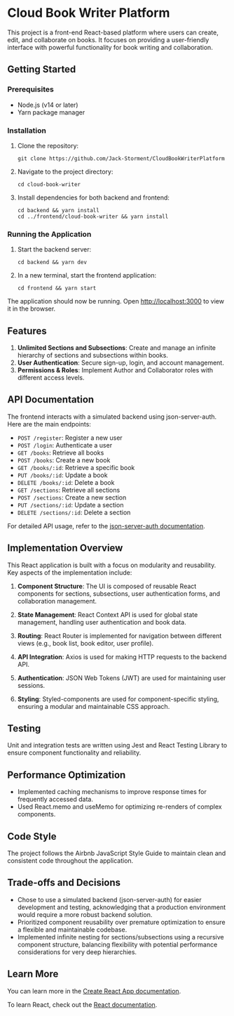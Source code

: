 # Cloud Book Writer Platform

This project is a front-end React-based platform where users can create, edit, and collaborate on books. It focuses on providing a user-friendly interface with powerful functionality for book writing and collaboration.

## Getting Started

### Prerequisites

- Node.js (v14 or later)
- Yarn package manager

### Installation

1. Clone the repository:
   ```
   git clone https://github.com/Jack-Storment/CloudBookWriterPlatform
   ```

2. Navigate to the project directory:
   ```
   cd cloud-book-writer
   ```

3. Install dependencies for both backend and frontend:
   ```
   cd backend && yarn install
   cd ../frontend/cloud-book-writer && yarn install
   ```

### Running the Application

1. Start the backend server:
   ```
   cd backend && yarn dev
   ```

2. In a new terminal, start the frontend application:
   ```
   cd frontend && yarn start
   ```

The application should now be running. Open [http://localhost:3000](http://localhost:3000) to view it in the browser.

## Features

1. **Unlimited Sections and Subsections**: Create and manage an infinite hierarchy of sections and subsections within books.
2. **User Authentication**: Secure sign-up, login, and account management.
3. **Permissions & Roles**: Implement Author and Collaborator roles with different access levels.

## API Documentation

The frontend interacts with a simulated backend using json-server-auth. Here are the main endpoints:

- `POST /register`: Register a new user
- `POST /login`: Authenticate a user
- `GET /books`: Retrieve all books
- `POST /books`: Create a new book
- `GET /books/:id`: Retrieve a specific book
- `PUT /books/:id`: Update a book
- `DELETE /books/:id`: Delete a book
- `GET /sections`: Retrieve all sections
- `POST /sections`: Create a new section
- `PUT /sections/:id`: Update a section
- `DELETE /sections/:id`: Delete a section

For detailed API usage, refer to the [json-server-auth documentation](https://www.npmjs.com/package/json-server-auth).

## Implementation Overview

This React application is built with a focus on modularity and reusability. Key aspects of the implementation include:

1. **Component Structure**: The UI is composed of reusable React components for sections, subsections, user authentication forms, and collaboration management.

2. **State Management**: React Context API is used for global state management, handling user authentication and book data.

3. **Routing**: React Router is implemented for navigation between different views (e.g., book list, book editor, user profile).

4. **API Integration**: Axios is used for making HTTP requests to the backend API.

5. **Authentication**: JSON Web Tokens (JWT) are used for maintaining user sessions.

6. **Styling**: Styled-components are used for component-specific styling, ensuring a modular and maintainable CSS approach.

## Testing

Unit and integration tests are written using Jest and React Testing Library to ensure component functionality and reliability.

## Performance Optimization

- Implemented caching mechanisms to improve response times for frequently accessed data.
- Used React.memo and useMemo for optimizing re-renders of complex components.

## Code Style

The project follows the Airbnb JavaScript Style Guide to maintain clean and consistent code throughout the application.

## Trade-offs and Decisions

- Chose to use a simulated backend (json-server-auth) for easier development and testing, acknowledging that a production environment would require a more robust backend solution.
- Prioritized component reusability over premature optimization to ensure a flexible and maintainable codebase.
- Implemented infinite nesting for sections/subsections using a recursive component structure, balancing flexibility with potential performance considerations for very deep hierarchies.

## Learn More

You can learn more in the [Create React App documentation](https://facebook.github.io/create-react-app/docs/getting-started).

To learn React, check out the [React documentation](https://reactjs.org/).
